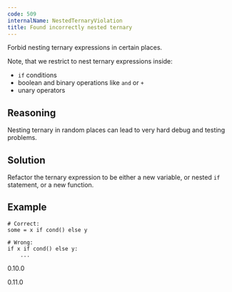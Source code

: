 ```yaml
---
code: 509
internalName: NestedTernaryViolation
title: Found incorrectly nested ternary
---
```


Forbid nesting ternary expressions in certain places.

Note, that we restrict to nest ternary expressions inside:

  - `if` conditions
  - boolean and binary operations like `and` or `+`
  - unary operators

<!-- end list -->

## Reasoning
Nesting ternary in random places can lead to very hard debug and
testing problems.

## Solution
Refactor the ternary expression to be either a new variable, or
nested `if` statement, or a new function.

## Example

    # Correct:
    some = x if cond() else y
    
    # Wrong:
    if x if cond() else y:
        ...

<div class="versionadded">

0.10.0

</div>

<div class="versionchanged">

0.11.0

</div>